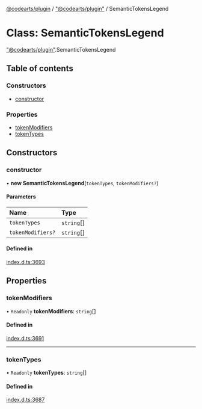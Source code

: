 [@codearts/plugin](../README.md) / ["@codearts/plugin"](../modules/_codearts_plugin_.md) / SemanticTokensLegend

# Class: SemanticTokensLegend

["@codearts/plugin"](../modules/_codearts_plugin_.md).SemanticTokensLegend

## Table of contents

### Constructors

- [constructor](codearts_plugin_.SemanticTokensLegend.md#constructor)

### Properties

- [tokenModifiers](codearts_plugin_.SemanticTokensLegend.md#tokenmodifiers)
- [tokenTypes](codearts_plugin_.SemanticTokensLegend.md#tokentypes)

## Constructors

### constructor

• **new SemanticTokensLegend**(`tokenTypes`, `tokenModifiers?`)

#### Parameters

| Name | Type |
| :------ | :------ |
| `tokenTypes` | `string`[] |
| `tokenModifiers?` | `string`[] |

#### Defined in

[index.d.ts:3693](https://github.com/huaweicloud/cloudide-plugin-api/blob/203b986/index.d.ts#L3693)

## Properties

### tokenModifiers

• `Readonly` **tokenModifiers**: `string`[]

#### Defined in

[index.d.ts:3691](https://github.com/huaweicloud/cloudide-plugin-api/blob/203b986/index.d.ts#L3691)

___

### tokenTypes

• `Readonly` **tokenTypes**: `string`[]

#### Defined in

[index.d.ts:3687](https://github.com/huaweicloud/cloudide-plugin-api/blob/203b986/index.d.ts#L3687)
